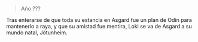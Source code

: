 > Año ???

Tras enterarse de que toda su estancia en Asgard fue un plan de Odín para mantenerlo a raya, y que su amistad fue mentira, Loki se va de Asgard a su mundo natal, Jötunheim.